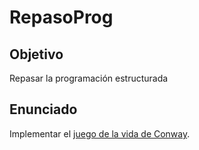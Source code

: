 # RepasoProg

## Objetivo

Repasar la programación estructurada

## Enunciado

Implementar el [juego de la vida de Conway](https://en.wikipedia.org/wiki/Conway%27s_Game_of_Life).
